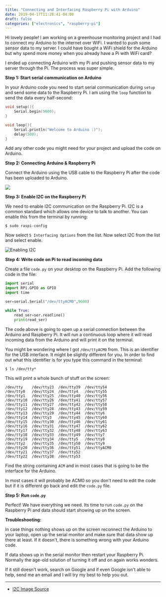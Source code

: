 ```yaml
---
title: "Connecting and Interfacing Raspberry Pi with Arduino"
date: 2019-04-17T11:28:41-04:00
draft: false
categories: ["electronics", "raspberry-pi"]
---
```


Hi lovely people! I am working on a greenhouse monitoring project and I had to connect my Arduino to the internet over WiFi. I wanted to push some sensor data to my server. I could have bought a WiFi shield for the Arduino but why spend more money when you already have a Pi with WiFi card?

I ended up connecting Arduino with my Pi and pushing sensor data to my server through the Pi. The process was super simple.

**Step 1: Start serial communication on Arduino**

In your Arduino code you need to start serial communication during `setup` and send some data to the Raspberry Pi. I am using the `loop` function to send the data every half-second:

```c
void setup(){
    Serial.begin(9600);
}

void loop(){
    Serial.println("Welcome to Arduino :)");
    delay(500);
}
```

Add any other code you might need for your project and upload the code on Arduino.

**Step 2: Connecting Arduino & Raspberry Pi**

Connect the Arduino using the USB cable to the Raspberry Pi after the code has been uploaded to Arduino.     

![](/images/raspberry/raspberry_arduino.png)


**Step 3: Enable I2C on the Raspberry Pi**

We need to enable I2C communication on the Raspberry Pi. I2C is a common standard which allows one device to talk to another. You can enable this from the terminal by running:

```
$ sudo raspi-config
```

Now select `5 Interfacing Options` from the list. Now select I2C from the list and select enable. 

![Enabling I2C](/images/raspberry/i2c-menu.png)

**Step 4: Write code on Pi to read incoming data**

Create a file `code.py` on your desktop on the Raspberry Pi. Add the following code in the file:


```python
import serial
import RPi.GPIO as GPIO
import time

ser=serial.Serial("/dev/ttyACM0",9600)  

while True:
    read_ser=ser.readline()
    print(read_ser)
```

The code above is going to open up a serial connection between the Arduino and Raspberry Pi. It will run a continuous loop where it will read incoming data from the Arduino and will print it on the terminal. 

You might be wondering where I got `/dev/ttyACM0` from. This is an identifier for the USB interface. It might be slightly different for you. In order to find out what this identifier is for you type this command in the terminal:

```
$ ls /dev/tty*
``` 

This will print a whole bunch of stuff on the screen:

```
/dev/tty    /dev/tty23  /dev/tty39  /dev/tty54      
/dev/tty0   /dev/tty24  /dev/tty4   /dev/tty55      
/dev/tty1   /dev/tty25  /dev/tty40  /dev/tty56      
/dev/tty10  /dev/tty26  /dev/tty41  /dev/tty57      
/dev/tty11  /dev/tty27  /dev/tty42  /dev/tty58      
/dev/tty12  /dev/tty28  /dev/tty43  /dev/tty59      
/dev/tty13  /dev/tty29  /dev/tty44  /dev/tty6       
/dev/tty14  /dev/tty3   /dev/tty45  /dev/tty60      
/dev/tty15  /dev/tty30  /dev/tty46  /dev/tty61      
/dev/tty16  /dev/tty31  /dev/tty47  /dev/tty62      
/dev/tty17  /dev/tty32  /dev/tty48  /dev/tty63      
/dev/tty18  /dev/tty33  /dev/tty49  /dev/tty7       
/dev/tty19  /dev/tty34  /dev/tty5   /dev/tty8       
/dev/tty2   /dev/tty35  /dev/tty50  /dev/tty9       
/dev/tty20  /dev/tty36  /dev/tty51  /dev/ttyACM0
/dev/tty21  /dev/tty37  /dev/tty52  
/dev/tty22  /dev/tty38  /dev/tty53  
```

Find the string containing `ACM` and in most cases that is going to be the interface for the Arduino. 

In most cases it will probably be ACM0 so you don't need to edit the code but if it is different go back and edit the `code.py` file. 


**Step 5: Run `code.py`**

Perfect! We have everything we need. Its time to run `code.py` on the Raspberry Pi and data should start showing up on the screen.

**Troubleshooting:**

In case things nothing shows up on the screen reconnect the Arduino to your laptop, open up the serial monitor and make sure that data show up there at least. If it doesn't, there is something wrong with your Arduino code. 

If data shows up in the serial monitor then restart your Raspberry Pi. Normally the age-old solution of turning it off and on again works wonders.

If it still doesn't work, search on Google and if even Google isn't able to help, send me an email and I will try my best to help you out. 

<hr>

- [I2C Image Source](https://learn.sparkfun.com/tutorials/raspberry-pi-spi-and-i2c-tutorial/all)
